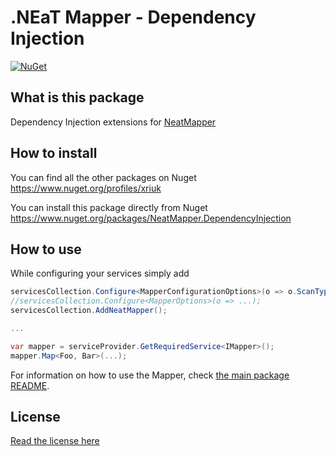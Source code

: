 # .NEaT Mapper - Dependency Injection 

[![NuGet](https://img.shields.io/nuget/vpre/NeatMapper.DependencyInjection.svg?label=NuGet)](https://www.nuget.org/packages/NeatMapper.DependencyInjection)

## What is this package

Dependency Injection extensions for [NeatMapper](https://www.nuget.org/packages/NeatMapper)

## How to install

You can find all the other packages on Nuget https://www.nuget.org/profiles/xriuk

You can install this package directly from Nuget https://www.nuget.org/packages/NeatMapper.DependencyInjection

## How to use

While configuring your services simply add

```csharp
servicesCollection.Configure<MapperConfigurationOptions>(o => o.ScanTypes = Assembly.GetExecutingAssembly().GetTypes().ToList());
//servicesCollection.Configure<MapperOptions>(o => ...);
servicesCollection.AddNeatMapper();

...

var mapper = serviceProvider.GetRequiredService<IMapper>();
mapper.Map<Foo, Bar>(...);
```

For information on how to use the Mapper, check [the main package README](https://github.com/Xriuk/NeatMapper/blob/main/src/NeatMapper/README.md).

## License

[Read the license here](https://github.com/Xriuk/NeatMapper/blob/main/LICENSE.md)